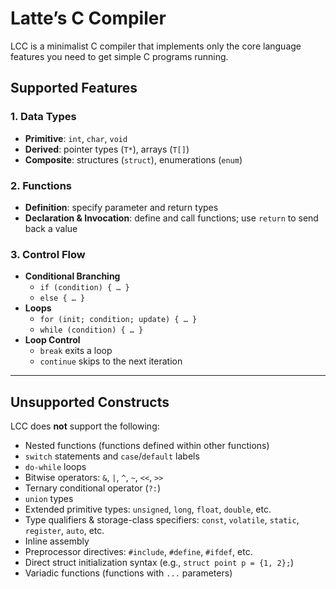 # Latte’s C Compiler

LCC is a minimalist C compiler that implements only the core language features you need to get simple C programs running.

## Supported Features

### 1. Data Types

- **Primitive**: `int`, `char`, `void`  
- **Derived**: pointer types (`T*`), arrays (`T[]`)  
- **Composite**: structures (`struct`), enumerations (`enum`)  

### 2. Functions

- **Definition**: specify parameter and return types  
- **Declaration & Invocation**: define and call functions; use `return` to send back a value  

### 3. Control Flow

- **Conditional Branching**  
  - `if (condition) { … }`  
  - `else { … }`  
- **Loops**  
  - `for (init; condition; update) { … }`  
  - `while (condition) { … }`  
- **Loop Control**  
  - `break` exits a loop  
  - `continue` skips to the next iteration  

---

## Unsupported Constructs

LCC does **not** support the following:

- Nested functions (functions defined within other functions)  
- `switch` statements and `case`/`default` labels  
- `do-while` loops  
- Bitwise operators: `&`, `|`, `^`, `~`, `<<`, `>>`  
- Ternary conditional operator (`?:`)  
- `union` types  
- Extended primitive types: `unsigned`, `long`, `float`, `double`, etc.  
- Type qualifiers & storage-class specifiers: `const`, `volatile`, `static`, `register`, `auto`, etc.  
- Inline assembly  
- Preprocessor directives: `#include`, `#define`, `#ifdef`, etc.  
- Direct struct initialization syntax (e.g., `struct point p = {1, 2};`)  
- Variadic functions (functions with `...` parameters)  
